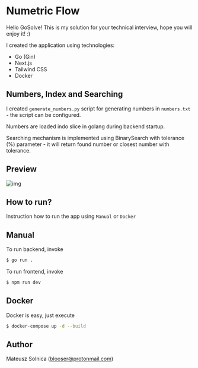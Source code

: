 # Numetric Flow

Hello GoSolve! This is my solution for your technical interview, hope you will enjoy it! :)

I created the application using technologies:
- Go (Gin)
- Next.js
- Tailwind CSS
- Docker

## Numbers, Index and Searching

I created `generate_numbers.py` script for generating numbers in `numbers.txt` - the script can be configured.

Numbers are loaded indo slice in golang during backend startup.

Searching mechanism is implemented using BinarySearch with tolerance (%) parameter - it will return found number or closest number with tolerance.

## Preview

![img](https://i.postimg.cc/YCyXNzSz/Screenshot-2024-02-19-at-10-54-26-Numetric-Flow.png)

## How to run?

Instruction how to run the app using `Manual` or `Docker`

## Manual

To run backend, invoke

```bash
$ go run .
```

To run frontend, invoke

```bash
$ npm run dev
```

## Docker

Docker is easy, just execute

```bash
$ docker-compose up -d --build
```

## Author

Mateusz Solnica (blooser@protonmail.com)
